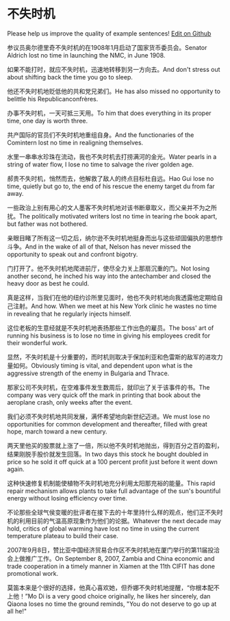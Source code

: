 # 不失时机

Please help us improve the quality of example sentences! [Edit on Github](https://github.com/jiyushe/jiyu-example-sentence-source/blob/main/chinese/bushishiji.md)

<p><span class="chinese">参议员奥尔德里奇不失时机的在1908年1月启动了国家货币委员会。</span><span class="english">Senator Aldrich lost no time in launching the NMC, in June 1908.</span></p>

<p><span class="chinese">如果不能打时，就应不失时机，迅速地转移到另一方向去。</span><span class="english">And don't stress out about shifting back the time you go to sleep.</span></p>

<p><span class="chinese">他还不失时机地贬低他的共和党兄弟们。</span><span class="english">He has also missed no opportunity to belittle his Republicanconfrères.</span></p>

<p><span class="chinese">办事不失时机，一天可抵三天用。</span><span class="english">To him that does everything in its proper time, one day is worth three.</span></p>

<p><span class="chinese">共产国际的官员们不失时机地重组自身。</span><span class="english">And the functionaries of the Comintern lost no time in realigning themselves.</span></p>

<p><span class="chinese">水里一串串水珍珠在流动，我也不失时机去打捞满河的金光。</span><span class="english">Water pearls in a string of water flow, I lose no time to salvage the river golden age.</span></p>

<p><span class="chinese">郝贵不失时机，悄然而去，他解救了敌人的终点目标杜自远。</span><span class="english">Hao Gui lose no time, quietly but go to, the end of his rescue the enemy target du from far away.</span></p>

<p><span class="chinese">一些政治上别有用心的文人墨客不失时机地对该书断章取义，而父亲并不为之所扰。</span><span class="english">The politically motivated writers lost no time in tearing rhe book apart, but father was not bothered.</span></p>

<p><span class="chinese">亲眼目睹了所有这一切之后，纳尔逊不失时机地挺身而出与这些顽固偏执的思想作斗争。</span><span class="english">And in the wake of all of that, Nelson has never missed the opportunity to speak out and confront bigotry.</span></p>

<p><span class="chinese">门打开了。他不失时机地爬进前厅，使尽全力关上那扇沉重的门。</span><span class="english">Not losing another second, he inched his way into the antechamber and closed the heavy door as best he could.</span></p>

<p><span class="chinese">真是这样，当我们在他的纽约诊所里见面时，他也不失时机地向我透露他定期给自己注射。</span><span class="english">And how. When we meet at his New York clinic he wastes no time in revealing that he regularly injects himself.</span></p>

<p><span class="chinese">这位老板的生意经就是不失时机地表扬那些工作出色的雇员。</span><span class="english">The boss' art of running his business is to lose no time in giving his employees credit for their wonderful work.</span></p>

<p><span class="chinese">显然，不失时机是十分重要的，而时机则取决于保加利亚和色雷斯的敌军的进攻力量如何。</span><span class="english">Obviously timing is vital, and dependent upon what is the aggressive strength of the enemy in Bulgaria and Thrace.</span></p>

<p><span class="chinese">那家公司不失时机，在空难事件发生数周后，就印出了关于该事件的书。</span><span class="english">The company was very quick off the mark in printing that book about the aeroplane crash, only weeks after the event.</span></p>

<p><span class="chinese">我们必须不失时机地共同发展，满怀希望地向新世纪迈进。</span><span class="english">We must lose no opportunities for common development and thereafter, filled with great hope, march toward a new century.</span></p>

<p><span class="chinese">两天里他买的股票就上涨了一倍，所以他不失时机地抛出，得到百分之百的盈利，结果刚脱手股价就发生回落。</span><span class="english">In two days this stock he bought doubled in price so he sold it off quick at a 100 percent profit just before it went down again.</span></p>

<p><span class="chinese">这种快速修复机制能使植物不失时机地充分利用太阳那充裕的能量。</span><span class="english">This rapid repair mechanism allows plants to take full advantage of the sun's bountiful energy without losing efficiency over time.</span></p>

<p><span class="chinese">不论那些全球气侯变暖的批评者在接下去的十年里持什么样的观点，他们正不失时机的利用目前的气温高原现象作为他们的论据。</span><span class="english">Whatever the next decade may hold, critics of global warming have lost no time in using the current temperature plateau to build their case.</span></p>

<p><span class="chinese">2007年9月8日，赞比亚中国经济贸易合作区不失时机地在厦门举行的第11届投洽会上做推广工作。</span><span class="english">On September 8, 2007, Zambia and China economic and trade cooperation in a timely manner in Xiamen at the 11th CIFIT has done promotional work.</span></p>

<p><span class="chinese">莫笛本来是个很好的选择，他真心喜欢她，但乔娜不失时机地提醒，“你根本配不上他！”</span><span class="english">Mo Di is a very good choice originally, he likes her sincerely, dan Qiaona loses no time the ground reminds, "You do not deserve to go up at all he!"</span></p>

